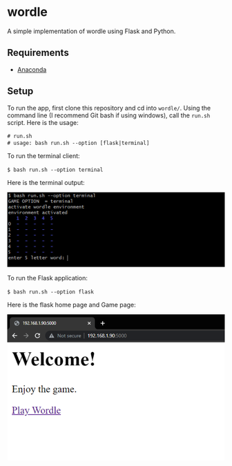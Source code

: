 # wordle
A simple implementation of wordle using Flask and Python.

## Requirements
- [Anaconda](https://www.anaconda.com/)

## Setup

To run the app, first clone this repository and cd into `wordle/`. Using the command line (I recommend Git bash if using windows), call the `run.sh` script. Here is the usage:

```
# run.sh
# usage: bash run.sh --option [flask|terminal]
```
To run the terminal client:

`$ bash run.sh --option terminal`

Here is the terminal output:

![output](images/terminal-capture.PNG)

To run the Flask application:

`$ bash run.sh --option flask`

Here is the flask home page and Game page:

![output](images/flask-capture.PNG)



